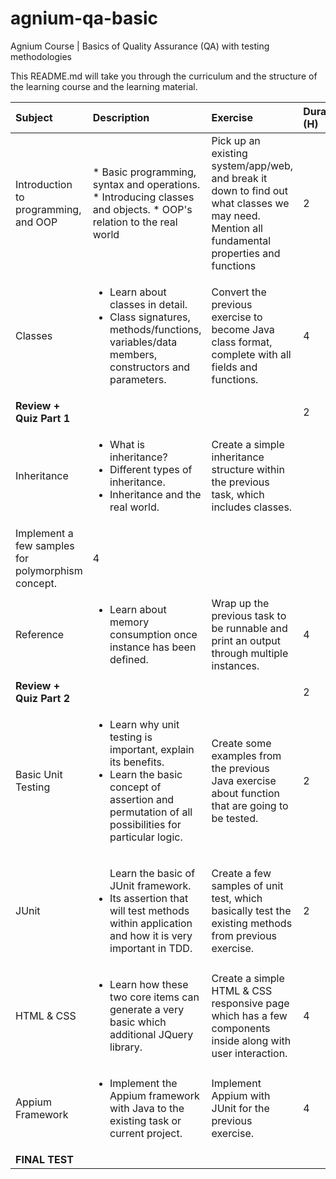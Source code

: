 # agnium-qa-basic
Agnium Course | Basics of Quality Assurance (QA) with testing methodologies

This README.md will take you through the curriculum and the structure of the learning course and the learning material. 

| Subject | Description	| Exercise | Duration (H) |
|:--------|:------------|:---------|:-------------|
| Introduction to programming, and OOP | * Basic programming, syntax and operations. * Introducing classes and objects. * OOP's relation to the real world | Pick up an existing system/app/web, and break it down to find out what classes we may need. Mention all fundamental properties and functions| 2 |
| Classes	| <ul><li>Learn about classes in detail. </li><li>Class signatures, methods/functions, variables/data members, constructors and parameters. </li></ul>| Convert the previous exercise to become Java class format, complete with all fields and functions. |4|
|<strong>Review + Quiz Part 1</strong>|||2|
| Inheritance |<ul><li> What is inheritance? </li><li>Different types of inheritance. </li><li>Inheritance and the real world. </li></ul>| Create a simple inheritance structure within the previous task, which includes classes.
Implement a few samples for polymorphism concept. |4 |
| Reference	| <ul><li>Learn about memory consumption once instance has been defined. </li></ul>| Wrap up the previous task to be runnable and print an output through multiple instances. | 4|
|<strong>Review + Quiz Part 2</strong>|||2|
| Basic Unit Testing | <ul><li>Learn why unit testing is important, explain its benefits.</li><li>Learn the basic concept of assertion and permutation of all possibilities for particular logic.</li></ul> | Create some examples from the previous Java exercise about function that are going to be tested. | 2 |
| JUnit	| <ul></li>Learn the basic of JUnit framework. </li><li>Its assertion that will test methods within application and how it is very important in TDD.</li></ul> | Create a few samples of unit test, which basically test the existing methods from previous exercise. |	2 |
| HTML & CSS | <ul><li>Learn how these two core items can generate a very basic which additional JQuery library. </li></ul> | Create a simple HTML & CSS responsive page which has a few components inside along with user interaction. | 4 |
| Appium Framework |	<ul><li> Implement the Appium framework with Java to the existing task or current project.</li></ul> | Implement Appium with JUnit for the previous exercise. | 4 |
| <strong>FINAL TEST</strong> ||||

